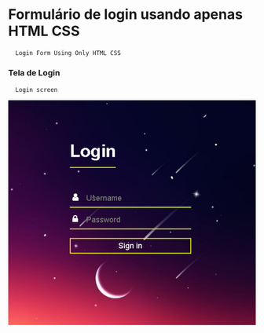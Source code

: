 #     Formulário de login usando apenas HTML CSS
      Login Form Using Only HTML CSS
    
###   Tela de Login
      Login screen
![](https://github.com/enivaldoqueiroz/Login-Form-Using-Only-HTML-CSS-N002/blob/main/img001.png)
